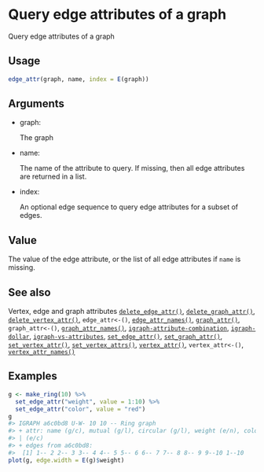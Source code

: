 # Query edge attributes of a graph

Query edge attributes of a graph

## Usage

``` r
edge_attr(graph, name, index = E(graph))
```

## Arguments

- graph:

  The graph

- name:

  The name of the attribute to query. If missing, then all edge
  attributes are returned in a list.

- index:

  An optional edge sequence to query edge attributes for a subset of
  edges.

## Value

The value of the edge attribute, or the list of all edge attributes if
`name` is missing.

## See also

Vertex, edge and graph attributes
[`delete_edge_attr()`](https://r.igraph.org/reference/delete_edge_attr.md),
[`delete_graph_attr()`](https://r.igraph.org/reference/delete_graph_attr.md),
[`delete_vertex_attr()`](https://r.igraph.org/reference/delete_vertex_attr.md),
`edge_attr<-()`,
[`edge_attr_names()`](https://r.igraph.org/reference/edge_attr_names.md),
[`graph_attr()`](https://r.igraph.org/reference/graph_attr.md),
`graph_attr<-()`,
[`graph_attr_names()`](https://r.igraph.org/reference/graph_attr_names.md),
[`igraph-attribute-combination`](https://r.igraph.org/reference/igraph-attribute-combination.md),
[`igraph-dollar`](https://r.igraph.org/reference/igraph-dollar.md),
[`igraph-vs-attributes`](https://r.igraph.org/reference/igraph-vs-attributes.md),
[`set_edge_attr()`](https://r.igraph.org/reference/set_edge_attr.md),
[`set_graph_attr()`](https://r.igraph.org/reference/set_graph_attr.md),
[`set_vertex_attr()`](https://r.igraph.org/reference/set_vertex_attr.md),
[`set_vertex_attrs()`](https://r.igraph.org/reference/set_vertex_attrs.md),
[`vertex_attr()`](https://r.igraph.org/reference/vertex_attr.md),
`vertex_attr<-()`,
[`vertex_attr_names()`](https://r.igraph.org/reference/vertex_attr_names.md)

## Examples

``` r
g <- make_ring(10) %>%
  set_edge_attr("weight", value = 1:10) %>%
  set_edge_attr("color", value = "red")
g
#> IGRAPH a6c0bd8 U-W- 10 10 -- Ring graph
#> + attr: name (g/c), mutual (g/l), circular (g/l), weight (e/n), color
#> | (e/c)
#> + edges from a6c0bd8:
#>  [1] 1-- 2 2-- 3 3-- 4 4-- 5 5-- 6 6-- 7 7-- 8 8-- 9 9--10 1--10
plot(g, edge.width = E(g)$weight)
```
